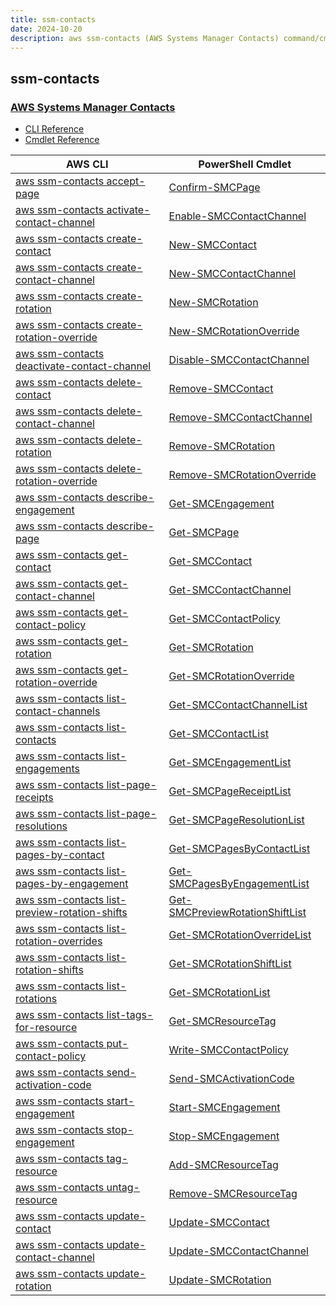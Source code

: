 ```yaml
---
title: ssm-contacts
date: 2024-10-20
description: aws ssm-contacts (AWS Systems Manager Contacts) command/cmdlet list.
---
```


## ssm-contacts

### [AWS Systems Manager Contacts](https://aws.amazon.com/systems-manager/)

* [CLI Reference](https://awscli.amazonaws.com/v2/documentation/api/latest/reference/ssm-contacts/index.html)
* [Cmdlet Reference](https://docs.aws.amazon.com/powershell/latest/reference/items/SSMContacts_cmdlets.html)

|AWS CLI|PowerShell Cmdlet|
|----|----|
|[aws ssm-contacts accept-page](https://awscli.amazonaws.com/v2/documentation/api/latest/reference/ssm-contacts/accept-page.html)|[Confirm-SMCPage](https://docs.aws.amazon.com/powershell/latest/reference/items/Confirm-SMCPage.html)|
|[aws ssm-contacts activate-contact-channel](https://awscli.amazonaws.com/v2/documentation/api/latest/reference/ssm-contacts/activate-contact-channel.html)|[Enable-SMCContactChannel](https://docs.aws.amazon.com/powershell/latest/reference/items/Enable-SMCContactChannel.html)|
|[aws ssm-contacts create-contact](https://awscli.amazonaws.com/v2/documentation/api/latest/reference/ssm-contacts/create-contact.html)|[New-SMCContact](https://docs.aws.amazon.com/powershell/latest/reference/items/New-SMCContact.html)|
|[aws ssm-contacts create-contact-channel](https://awscli.amazonaws.com/v2/documentation/api/latest/reference/ssm-contacts/create-contact-channel.html)|[New-SMCContactChannel](https://docs.aws.amazon.com/powershell/latest/reference/items/New-SMCContactChannel.html)|
|[aws ssm-contacts create-rotation](https://awscli.amazonaws.com/v2/documentation/api/latest/reference/ssm-contacts/create-rotation.html)|[New-SMCRotation](https://docs.aws.amazon.com/powershell/latest/reference/items/New-SMCRotation.html)|
|[aws ssm-contacts create-rotation-override](https://awscli.amazonaws.com/v2/documentation/api/latest/reference/ssm-contacts/create-rotation-override.html)|[New-SMCRotationOverride](https://docs.aws.amazon.com/powershell/latest/reference/items/New-SMCRotationOverride.html)|
|[aws ssm-contacts deactivate-contact-channel](https://awscli.amazonaws.com/v2/documentation/api/latest/reference/ssm-contacts/deactivate-contact-channel.html)|[Disable-SMCContactChannel](https://docs.aws.amazon.com/powershell/latest/reference/items/Disable-SMCContactChannel.html)|
|[aws ssm-contacts delete-contact](https://awscli.amazonaws.com/v2/documentation/api/latest/reference/ssm-contacts/delete-contact.html)|[Remove-SMCContact](https://docs.aws.amazon.com/powershell/latest/reference/items/Remove-SMCContact.html)|
|[aws ssm-contacts delete-contact-channel](https://awscli.amazonaws.com/v2/documentation/api/latest/reference/ssm-contacts/delete-contact-channel.html)|[Remove-SMCContactChannel](https://docs.aws.amazon.com/powershell/latest/reference/items/Remove-SMCContactChannel.html)|
|[aws ssm-contacts delete-rotation](https://awscli.amazonaws.com/v2/documentation/api/latest/reference/ssm-contacts/delete-rotation.html)|[Remove-SMCRotation](https://docs.aws.amazon.com/powershell/latest/reference/items/Remove-SMCRotation.html)|
|[aws ssm-contacts delete-rotation-override](https://awscli.amazonaws.com/v2/documentation/api/latest/reference/ssm-contacts/delete-rotation-override.html)|[Remove-SMCRotationOverride](https://docs.aws.amazon.com/powershell/latest/reference/items/Remove-SMCRotationOverride.html)|
|[aws ssm-contacts describe-engagement](https://awscli.amazonaws.com/v2/documentation/api/latest/reference/ssm-contacts/describe-engagement.html)|[Get-SMCEngagement](https://docs.aws.amazon.com/powershell/latest/reference/items/Get-SMCEngagement.html)|
|[aws ssm-contacts describe-page](https://awscli.amazonaws.com/v2/documentation/api/latest/reference/ssm-contacts/describe-page.html)|[Get-SMCPage](https://docs.aws.amazon.com/powershell/latest/reference/items/Get-SMCPage.html)|
|[aws ssm-contacts get-contact](https://awscli.amazonaws.com/v2/documentation/api/latest/reference/ssm-contacts/get-contact.html)|[Get-SMCContact](https://docs.aws.amazon.com/powershell/latest/reference/items/Get-SMCContact.html)|
|[aws ssm-contacts get-contact-channel](https://awscli.amazonaws.com/v2/documentation/api/latest/reference/ssm-contacts/get-contact-channel.html)|[Get-SMCContactChannel](https://docs.aws.amazon.com/powershell/latest/reference/items/Get-SMCContactChannel.html)|
|[aws ssm-contacts get-contact-policy](https://awscli.amazonaws.com/v2/documentation/api/latest/reference/ssm-contacts/get-contact-policy.html)|[Get-SMCContactPolicy](https://docs.aws.amazon.com/powershell/latest/reference/items/Get-SMCContactPolicy.html)|
|[aws ssm-contacts get-rotation](https://awscli.amazonaws.com/v2/documentation/api/latest/reference/ssm-contacts/get-rotation.html)|[Get-SMCRotation](https://docs.aws.amazon.com/powershell/latest/reference/items/Get-SMCRotation.html)|
|[aws ssm-contacts get-rotation-override](https://awscli.amazonaws.com/v2/documentation/api/latest/reference/ssm-contacts/get-rotation-override.html)|[Get-SMCRotationOverride](https://docs.aws.amazon.com/powershell/latest/reference/items/Get-SMCRotationOverride.html)|
|[aws ssm-contacts list-contact-channels](https://awscli.amazonaws.com/v2/documentation/api/latest/reference/ssm-contacts/list-contact-channels.html)|[Get-SMCContactChannelList](https://docs.aws.amazon.com/powershell/latest/reference/items/Get-SMCContactChannelList.html)|
|[aws ssm-contacts list-contacts](https://awscli.amazonaws.com/v2/documentation/api/latest/reference/ssm-contacts/list-contacts.html)|[Get-SMCContactList](https://docs.aws.amazon.com/powershell/latest/reference/items/Get-SMCContactList.html)|
|[aws ssm-contacts list-engagements](https://awscli.amazonaws.com/v2/documentation/api/latest/reference/ssm-contacts/list-engagements.html)|[Get-SMCEngagementList](https://docs.aws.amazon.com/powershell/latest/reference/items/Get-SMCEngagementList.html)|
|[aws ssm-contacts list-page-receipts](https://awscli.amazonaws.com/v2/documentation/api/latest/reference/ssm-contacts/list-page-receipts.html)|[Get-SMCPageReceiptList](https://docs.aws.amazon.com/powershell/latest/reference/items/Get-SMCPageReceiptList.html)|
|[aws ssm-contacts list-page-resolutions](https://awscli.amazonaws.com/v2/documentation/api/latest/reference/ssm-contacts/list-page-resolutions.html)|[Get-SMCPageResolutionList](https://docs.aws.amazon.com/powershell/latest/reference/items/Get-SMCPageResolutionList.html)|
|[aws ssm-contacts list-pages-by-contact](https://awscli.amazonaws.com/v2/documentation/api/latest/reference/ssm-contacts/list-pages-by-contact.html)|[Get-SMCPagesByContactList](https://docs.aws.amazon.com/powershell/latest/reference/items/Get-SMCPagesByContactList.html)|
|[aws ssm-contacts list-pages-by-engagement](https://awscli.amazonaws.com/v2/documentation/api/latest/reference/ssm-contacts/list-pages-by-engagement.html)|[Get-SMCPagesByEngagementList](https://docs.aws.amazon.com/powershell/latest/reference/items/Get-SMCPagesByEngagementList.html)|
|[aws ssm-contacts list-preview-rotation-shifts](https://awscli.amazonaws.com/v2/documentation/api/latest/reference/ssm-contacts/list-preview-rotation-shifts.html)|[Get-SMCPreviewRotationShiftList](https://docs.aws.amazon.com/powershell/latest/reference/items/Get-SMCPreviewRotationShiftList.html)|
|[aws ssm-contacts list-rotation-overrides](https://awscli.amazonaws.com/v2/documentation/api/latest/reference/ssm-contacts/list-rotation-overrides.html)|[Get-SMCRotationOverrideList](https://docs.aws.amazon.com/powershell/latest/reference/items/Get-SMCRotationOverrideList.html)|
|[aws ssm-contacts list-rotation-shifts](https://awscli.amazonaws.com/v2/documentation/api/latest/reference/ssm-contacts/list-rotation-shifts.html)|[Get-SMCRotationShiftList](https://docs.aws.amazon.com/powershell/latest/reference/items/Get-SMCRotationShiftList.html)|
|[aws ssm-contacts list-rotations](https://awscli.amazonaws.com/v2/documentation/api/latest/reference/ssm-contacts/list-rotations.html)|[Get-SMCRotationList](https://docs.aws.amazon.com/powershell/latest/reference/items/Get-SMCRotationList.html)|
|[aws ssm-contacts list-tags-for-resource](https://awscli.amazonaws.com/v2/documentation/api/latest/reference/ssm-contacts/list-tags-for-resource.html)|[Get-SMCResourceTag](https://docs.aws.amazon.com/powershell/latest/reference/items/Get-SMCResourceTag.html)|
|[aws ssm-contacts put-contact-policy](https://awscli.amazonaws.com/v2/documentation/api/latest/reference/ssm-contacts/put-contact-policy.html)|[Write-SMCContactPolicy](https://docs.aws.amazon.com/powershell/latest/reference/items/Write-SMCContactPolicy.html)|
|[aws ssm-contacts send-activation-code](https://awscli.amazonaws.com/v2/documentation/api/latest/reference/ssm-contacts/send-activation-code.html)|[Send-SMCActivationCode](https://docs.aws.amazon.com/powershell/latest/reference/items/Send-SMCActivationCode.html)|
|[aws ssm-contacts start-engagement](https://awscli.amazonaws.com/v2/documentation/api/latest/reference/ssm-contacts/start-engagement.html)|[Start-SMCEngagement](https://docs.aws.amazon.com/powershell/latest/reference/items/Start-SMCEngagement.html)|
|[aws ssm-contacts stop-engagement](https://awscli.amazonaws.com/v2/documentation/api/latest/reference/ssm-contacts/stop-engagement.html)|[Stop-SMCEngagement](https://docs.aws.amazon.com/powershell/latest/reference/items/Stop-SMCEngagement.html)|
|[aws ssm-contacts tag-resource](https://awscli.amazonaws.com/v2/documentation/api/latest/reference/ssm-contacts/tag-resource.html)|[Add-SMCResourceTag](https://docs.aws.amazon.com/powershell/latest/reference/items/Add-SMCResourceTag.html)|
|[aws ssm-contacts untag-resource](https://awscli.amazonaws.com/v2/documentation/api/latest/reference/ssm-contacts/untag-resource.html)|[Remove-SMCResourceTag](https://docs.aws.amazon.com/powershell/latest/reference/items/Remove-SMCResourceTag.html)|
|[aws ssm-contacts update-contact](https://awscli.amazonaws.com/v2/documentation/api/latest/reference/ssm-contacts/update-contact.html)|[Update-SMCContact](https://docs.aws.amazon.com/powershell/latest/reference/items/Update-SMCContact.html)|
|[aws ssm-contacts update-contact-channel](https://awscli.amazonaws.com/v2/documentation/api/latest/reference/ssm-contacts/update-contact-channel.html)|[Update-SMCContactChannel](https://docs.aws.amazon.com/powershell/latest/reference/items/Update-SMCContactChannel.html)|
|[aws ssm-contacts update-rotation](https://awscli.amazonaws.com/v2/documentation/api/latest/reference/ssm-contacts/update-rotation.html)|[Update-SMCRotation](https://docs.aws.amazon.com/powershell/latest/reference/items/Update-SMCRotation.html)|

